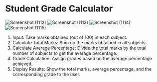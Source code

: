# Student Grade Calculator
![Screenshot (1112)](https://github.com/user-attachments/assets/b0917589-017a-4982-a246-8945fed47285)
![Screenshot (1113)](https://github.com/user-attachments/assets/a15c097b-1ca8-48bf-b0ab-9e08f5f81f66)
![Screenshot (1114)](https://github.com/user-attachments/assets/7901bf10-2c20-424c-bb5f-f03155203e9b)
![Screenshot (1115)](https://github.com/user-attachments/assets/31266973-43a5-41f5-aa4c-6fc464e9a600)

1. Input: Take marks obtained (out of 100) in each subject.
2. Calculate Total Marks: Sum up the marks obtained in all subjects.
3. Calculate Average Percentage: Divide the total marks by the total number of subjects to get the
average percentage.
4. Grade Calculation: Assign grades based on the average percentage achieved.
5. Display Results: Show the total marks, average percentage, and the corresponding grade to the user.
